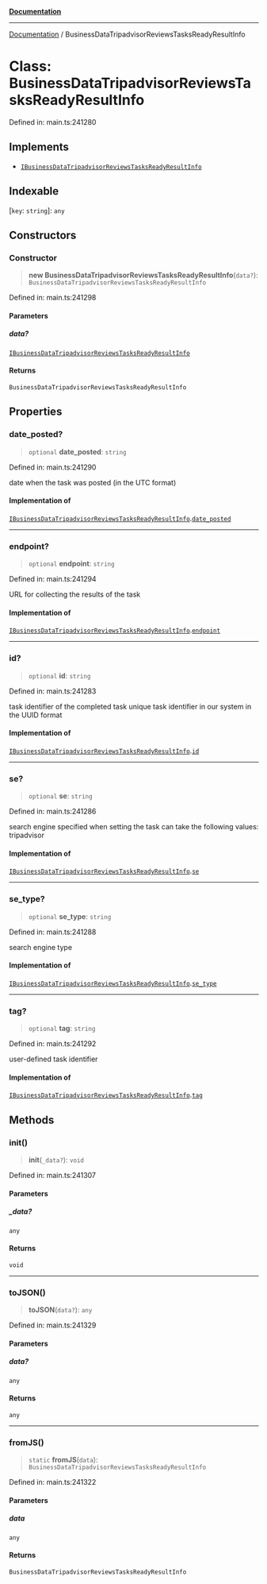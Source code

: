 [**Documentation**](../README.md)

***

[Documentation](../README.md) / BusinessDataTripadvisorReviewsTasksReadyResultInfo

# Class: BusinessDataTripadvisorReviewsTasksReadyResultInfo

Defined in: main.ts:241280

## Implements

- [`IBusinessDataTripadvisorReviewsTasksReadyResultInfo`](../interfaces/IBusinessDataTripadvisorReviewsTasksReadyResultInfo.md)

## Indexable

\[`key`: `string`\]: `any`

## Constructors

### Constructor

> **new BusinessDataTripadvisorReviewsTasksReadyResultInfo**(`data?`): `BusinessDataTripadvisorReviewsTasksReadyResultInfo`

Defined in: main.ts:241298

#### Parameters

##### data?

[`IBusinessDataTripadvisorReviewsTasksReadyResultInfo`](../interfaces/IBusinessDataTripadvisorReviewsTasksReadyResultInfo.md)

#### Returns

`BusinessDataTripadvisorReviewsTasksReadyResultInfo`

## Properties

### date\_posted?

> `optional` **date\_posted**: `string`

Defined in: main.ts:241290

date when the task was posted (in the UTC format)

#### Implementation of

[`IBusinessDataTripadvisorReviewsTasksReadyResultInfo`](../interfaces/IBusinessDataTripadvisorReviewsTasksReadyResultInfo.md).[`date_posted`](../interfaces/IBusinessDataTripadvisorReviewsTasksReadyResultInfo.md#date_posted)

***

### endpoint?

> `optional` **endpoint**: `string`

Defined in: main.ts:241294

URL for collecting the results of the task

#### Implementation of

[`IBusinessDataTripadvisorReviewsTasksReadyResultInfo`](../interfaces/IBusinessDataTripadvisorReviewsTasksReadyResultInfo.md).[`endpoint`](../interfaces/IBusinessDataTripadvisorReviewsTasksReadyResultInfo.md#endpoint)

***

### id?

> `optional` **id**: `string`

Defined in: main.ts:241283

task identifier of the completed task
unique task identifier in our system in the UUID format

#### Implementation of

[`IBusinessDataTripadvisorReviewsTasksReadyResultInfo`](../interfaces/IBusinessDataTripadvisorReviewsTasksReadyResultInfo.md).[`id`](../interfaces/IBusinessDataTripadvisorReviewsTasksReadyResultInfo.md#id)

***

### se?

> `optional` **se**: `string`

Defined in: main.ts:241286

search engine specified when setting the task
can take the following values: tripadvisor

#### Implementation of

[`IBusinessDataTripadvisorReviewsTasksReadyResultInfo`](../interfaces/IBusinessDataTripadvisorReviewsTasksReadyResultInfo.md).[`se`](../interfaces/IBusinessDataTripadvisorReviewsTasksReadyResultInfo.md#se)

***

### se\_type?

> `optional` **se\_type**: `string`

Defined in: main.ts:241288

search engine type

#### Implementation of

[`IBusinessDataTripadvisorReviewsTasksReadyResultInfo`](../interfaces/IBusinessDataTripadvisorReviewsTasksReadyResultInfo.md).[`se_type`](../interfaces/IBusinessDataTripadvisorReviewsTasksReadyResultInfo.md#se_type)

***

### tag?

> `optional` **tag**: `string`

Defined in: main.ts:241292

user-defined task identifier

#### Implementation of

[`IBusinessDataTripadvisorReviewsTasksReadyResultInfo`](../interfaces/IBusinessDataTripadvisorReviewsTasksReadyResultInfo.md).[`tag`](../interfaces/IBusinessDataTripadvisorReviewsTasksReadyResultInfo.md#tag)

## Methods

### init()

> **init**(`_data?`): `void`

Defined in: main.ts:241307

#### Parameters

##### \_data?

`any`

#### Returns

`void`

***

### toJSON()

> **toJSON**(`data?`): `any`

Defined in: main.ts:241329

#### Parameters

##### data?

`any`

#### Returns

`any`

***

### fromJS()

> `static` **fromJS**(`data`): `BusinessDataTripadvisorReviewsTasksReadyResultInfo`

Defined in: main.ts:241322

#### Parameters

##### data

`any`

#### Returns

`BusinessDataTripadvisorReviewsTasksReadyResultInfo`
